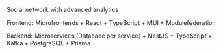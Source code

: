 Social network with advanced analytics

Frontend: Microfrontends + React + TypeScript + MUI + Modulefederation

Backend: Microservices (Database per service) + NestJS + TypeScript + Kafka + PostgreSQL + Prisma
